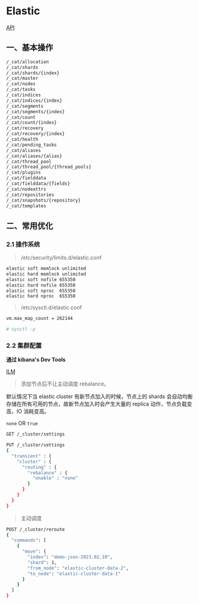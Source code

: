 # Elastic

[API](https://www.elastic.co/guide/en/elasticsearch/reference/current/rest-apis.html)

## 一、基本操作



```bash
/_cat/allocation
/_cat/shards
/_cat/shards/{index}
/_cat/master
/_cat/nodes
/_cat/tasks
/_cat/indices
/_cat/indices/{index}
/_cat/segments
/_cat/segments/{index}
/_cat/count
/_cat/count/{index}
/_cat/recovery
/_cat/recovery/{index}
/_cat/health
/_cat/pending_tasks
/_cat/aliases
/_cat/aliases/{alias}
/_cat/thread_pool
/_cat/thread_pool/{thread_pools}
/_cat/plugins
/_cat/fielddata
/_cat/fielddata/{fields}
/_cat/nodeattrs
/_cat/repositories
/_cat/snapshots/{repository}
/_cat/templates
```



## 二、常用优化



### 2.1 操作系统

> /etc/security/limits.d/elastic.conf

```bash
elastic soft memlock unlimited
elastic hard memlock unlimited
elastic soft nofile 655350
elastic hard nofile 655350
elastic soft nproc  655350
elastic hard nproc  655350
```

> /etc/sysctl.d/elastic.conf

```bash
vm.max_map_count = 262144

# sysctl -p
```



### 2.2 集群配置

**通过 kibana's Dev Tools** 

[ILM](../kubernetes/25-elastic.md)

> 添加节点后不让主动调度 rebalance。

默认情况下当 elastic cluster 有新节点加入的时候，节点上的 shards 会自动均衡存储在所有可用的节点，故新节点加入时会产生大量的 replica 动作，节点负载变高，IO 消耗变高。

`none` OR `true`

```bash
GET /_cluster/settings

PUT /_cluster/settings
{
  "transient" : {
    "cluster" : {
      "routing" : {
        "rebalance" : {
          "enable" : "none"
        }
      }
    }
  }
}
```



> 主动调度

```bash
POST /_cluster/reroute
{
  "commands": [
    {
      "move": {
        "index": "demo-json-2023.02.10",
        "shard": 1,
        "from_node": "elastic-cluster-data-2",
        "to_node": "elastic-cluster-data-1"
      }
    }
  ]
}
```



